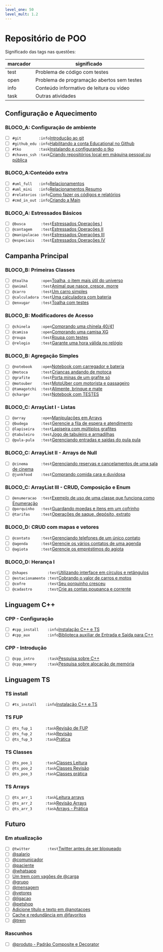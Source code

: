 ```yaml
---
level_one: 50
level_mult: 1.2
---
```


# Repositório de POO

Significado das tags nas questões:

| marcador  | significado
| --------- | -----------
| test      | Problema de código com testes
| open      | Problema de programação abertos sem testes
| info      | Conteúdo informativo de leitura ou vídeo
| task      | Outras atividades

## Configuração e Aquecimento

### BLOCO_A: Configuração de ambiente

- [ ] `#git        :info`[Introdução ao git](wiki/git/README.md)
- [ ] `#github_edu :info`[Habilitando a conta Educational no Github](wiki/git/github.md)
- [ ] `#tko        :task`[Instalando e configurando o tko](https://github.com/senapk/tko?tab=readme-ov-file#instala%C3%A7%C3%A3o)
- [ ] `#chaves_ssh :task`[Criando repositórios local em máquina pessoal ou pública](wiki/git/chaves.md)

### BLOCO_A:Conteúdo extra

- [ ] `#uml_full   :info`[Relacionamentos](wiki/relacionamento/README.md)
- [ ] `#uml_mini   :info`[Relacionamentos Resumo](wiki/uml/README.md)
- [ ] `#relatorios :info`[Como fazer os códigos e relatórios](wiki/relatorio/README.md)
- [ ] `#cmd_in_out :info`[Criando a Main](wiki/main/README.md)

### BLOCO_A: Estressados Básicos

- [ ] `@busca       :test`[Estressados Operações I](base/busca/Readme.md)
- [ ] `@contagem    :test`[Estressados Operações II](base/contagem/Readme.md)
- [ ] `@manipulacao :test`[Estressados Operações III](base/manipulacao/Readme.md)
- [ ] `@especiais   :test`[Estressados Operações IV](base/especiais/Readme.md)

## Campanha Principal

### BLOCO_B: Primeiras Classes

- [ ] `@toalha      :open`[Toalha, o item mais útil do universo](base/toalha/Readme.md)
- [ ] `@animal      :test`[Animal que nasce, cresce, morre](base/animal/Readme.md)
- [ ] `@carro       :test`[Um carro simples](base/carro/Readme.md)
- [ ] `@calculadora :test`[Uma calculadora com bateria](base/calculadora/Readme.md)
- [ ] `@enxugar     :test`[Toalha com testes](base/enxugar/Readme.md)

### BLOCO_B: Modificadores de Acesso

- [ ] `@chinela     :open`[Comprando uma chinela 40/41](base/chinela/Readme.md)
- [ ] `@camisa      :open`[Comprando uma camisa XG](base/camisa/Readme.md)
- [ ] `@roupa       :test`[Roupa com testes](base/roupa/Readme.md)
- [ ] `@relogio     :test`[Garante uma hora válida no relógio](base/relogio/Readme.md)

### BLOCO_B: Agregação Simples

- [ ] `@notebook    :open`[Notebook com carregador e bateria](base/notebook/Readme.md)
- [ ] `@motoca      :test`[Crianças andando de motoca](base/motoca/Readme.md)
- [ ] `@grafite     :test`[Porta minas de um grafite só](base/grafite/Readme.md)
- [ ] `@motouber    :test`[MotoUber com motorista e passageiro](base/motouber/Readme.md)
- [ ] `@tamagotchi  :test`[Alimente, brinque e mate](base/tamagotchi/Readme.md)
- [ ] `@charger     :test`[Notebook com TESTES](base/charger/Readme.md)

### BLOCO_C: ArrayList I - Listas

- [ ] `@array       :open`[Manipulações em Arrays](base/array/Readme.md)
- [ ] `@budega      :test`[Gerencie a fila de espera e atendimento](base/budega/Readme.md)
- [ ] `@lapiseira   :test`[Lapiseira com múltiplos grafites](base/lapiseira/Readme.md)
- [ ] `@tabuleiro   :test`[Jogo de tabuleiro e armadilhas](base/tabuleiro/Readme.md)
- [ ] `@pula-pula   :test`[Gerenciando entradas e saídas do pula pula](base/pula-pula/Readme.md)

### BLOCO_C: ArrayList II - Arrays de Null

- [ ] `@cinema      :test`[Gerenciando reservas e cancelamentos de uma sala de cinema](base/cinema/Readme.md)
- [ ] `@junkfood    :test`[Comprando comida cara e duvidosa](base/junkfood/Readme.md)

### BLOCO_C: ArrayList III - CRUD, Composição e Enum

- [ ] `@enumeracao  :test`[Exemplo de uso de uma classe que funciona como Enumeração](base/enumeracao/Readme.md)
- [ ] `@porquinho   :test`[Guardando moedas e itens em um cofrinho](base/porquinho/Readme.md)
- [ ] `@tarifas     :test`[Operações de saque, depósito, extrato](base/tarifas/Readme.md)

### BLOCO_D: CRUD com mapas e vetores

- [ ] `@contato     :test`[Gerenciando telefones de um único contato](base/contato/Readme.md)
- [ ] `@agenda      :test`[Gerencie os vários contatos de uma agenda](base/agenda/Readme.md)
- [ ] `@agiota      :test`[Gerencie os empréstimos do agiota](base/agiota/Readme.md)

### BLOCO_D: Herança I

- [ ] `@shapes         :test`[Utilizando interface em círculos e retângulos](base/shapes/Readme.md)
- [ ] `@estacionamento :test`[Cobrando o valor de carros e motos](base/estacionamento/Readme.md)
- [ ] `@cofre          :test`[Seu porquinho cresceu](base/cofre/Readme.md)
- [ ] `@cadastro       :test`[Crie as contas poupança e corrente](base/cadastro/Readme.md)

## Linguagem C++

### CPP - Configuração<!-- l:c l:cpp -->

- [ ] `#cpp_install    :info`[Instalação C++ e TS](wiki/instalacao/cpp.md)
- [ ] `#cpp_aux        :info`[Biblioteca auxiliar de Entrada e Saída para C++](https://github.com/senapk/cppaux#requisitos)

### CPP - Introdução<!-- l:c l:cpp -->

- [ ] `@cpp_intro      :task`[Pesquisa sobre C++](wiki/cpp/intro_cpp.md)
- [ ] `@cpp_memory     :task`[Pesquisa sobre alocação de memória](wiki/memoria/README.md)

## Linguagem TS

### TS install<!-- l:ts -->

- [ ] `#ts_install    :info`[Instalação C++ e TS](wiki/instalacao/ts.md)

### TS FUP<!-- l:ts -->

- [ ] `@ts_fup_1      :task`[Revisão de FUP](wiki/typescript/fup_leitura.md)
- [ ] `@ts_fup_2      :task`[Revisão](wiki/typescript/fup_revisao.md)
- [ ] `@ts_fup_3      :task`[Prática](wiki/typescript/fup_pratica.md)

### TS Classes<!-- l:ts -->

- [ ] `@ts_poo_1      :task`[Classes Leitura](wiki/typescript/classes_leitura.md)
- [ ] `@ts_poo_2      :task`[Classes Revisão](wiki/typescript/classes_revisao.md)
- [ ] `@ts_poo_3      :task`[Classes prática](wiki/typescript/classes_pratica.md)

### TS Arrays<!-- l:ts -->

- [ ] `@ts_arr_1      :task`[Leitura arrays](wiki/typescript/arrays_leitura.md)
- [ ] `@ts_arr_2      :task`[Revisão Arrays](wiki/typescript/arrays_revisao.md)
- [ ] `@ts_arr_3      :task`[Arrays - Prática](wiki/typescript/arrays_pratica.md)

## Futuro

### Em atualização<!-- l:todo -->

- [ ] `@twitter        :test`[Twitter antes de ser bloqueado](base/twitter/Readme.md)
- [ ] [@salario](base/salario/Readme.md)
- [ ] [@comunicador](base/comunicador/Readme.md)
- [ ] [@paciente](base/paciente/Readme.md)
- [ ] [@whatsapp](base/whatsapp/Readme.md)
- [ ] [Um trem com vagões de @carga](base/carga/Readme.md)
- [ ] [@grupo](base/grupo/Readme.md)
- [ ] [@mensagem](base/mensagem/Readme.md)
- [ ] [@vetores](base/vetores/Readme.md)
- [ ] [@ligacao](base/ligacao/Readme.md)
- [ ] [@petshop](base/petshop/Readme.md)
- [ ] [Adicione título e texto em @anotacoes](base/anotacoes/Readme.md)
- [ ] [Cache e redundância em @favoritos](base/favoritos/Readme.md)
- [ ] [@trem](base/trem/Readme.md)

### Rascunhos<!-- l:todo -->

- [ ] [@produto - Padrão Composite e Decorator](base/produto/Readme.md)